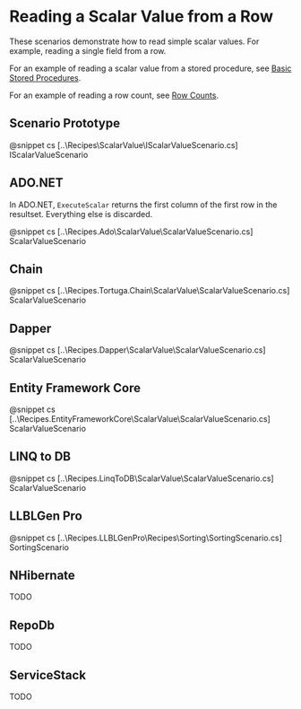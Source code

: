 ﻿# Reading a Scalar Value from a Row

These scenarios demonstrate how to read simple scalar values. For example, reading a single field from a row. 

For an example of reading a scalar value from a stored procedure, see [Basic Stored Procedures](BasicStoredProc.htm).

For an example of reading a row count, see [Row Counts](RowCount.htm).

## Scenario Prototype

@snippet cs [..\Recipes\ScalarValue\IScalarValueScenario.cs] IScalarValueScenario

## ADO.NET

In ADO.NET, `ExecuteScalar` returns the first column of the first row in the resultset. Everything else is discarded.

@snippet cs [..\Recipes.Ado\ScalarValue\ScalarValueScenario.cs] ScalarValueScenario

## Chain

@snippet cs [..\Recipes.Tortuga.Chain\ScalarValue\ScalarValueScenario.cs] ScalarValueScenario

## Dapper

@snippet cs [..\Recipes.Dapper\ScalarValue\ScalarValueScenario.cs] ScalarValueScenario

## Entity Framework Core

@snippet cs [..\Recipes.EntityFrameworkCore\ScalarValue\ScalarValueScenario.cs] ScalarValueScenario

## LINQ to DB

@snippet cs [..\Recipes.LinqToDB\ScalarValue\ScalarValueScenario.cs] ScalarValueScenario

## LLBLGen Pro 

@snippet cs [..\Recipes.LLBLGenPro\Recipes\Sorting\SortingScenario.cs] SortingScenario

## NHibernate

TODO

## RepoDb

TODO

## ServiceStack

TODO
